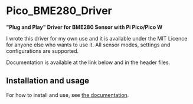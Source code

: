 # Pico_BME280_Driver
**"Plug and Play" Driver for BME280 Sensor with Pi Pico/Pico W**

I wrote this driver for my own use and it is available under the MIT Licence for anyone else who wants to use it. All sensor
modes, settings and configurations are supported.

Documentation is available at the link below and in the header files.


## Installation and usage
For how to install and use, see <a href="https://alybally04.co.uk/dox/Pico_BME280_Driver/index.html" target="_blank">the documentation</a>.
